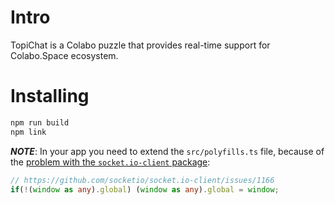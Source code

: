# Intro

TopiChat is a Colabo puzzle that provides real-time support for Colabo.Space ecosystem.

# Installing

```sh
npm run build
npm link
```

***NOTE***: In your app you need to extend the `src/polyfills.ts` file, because of the [problem with the `socket.io-client` package](https://github.com/socketio/socket.io-client/issues/1166):

```ts
// https://github.com/socketio/socket.io-client/issues/1166
if(!(window as any).global) (window as any).global = window;
```